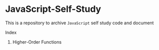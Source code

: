 # JavaScript-Self-Study
This is a repository to archive `JavaScript` self study code and document

Index
1. Higher-Order Functions


